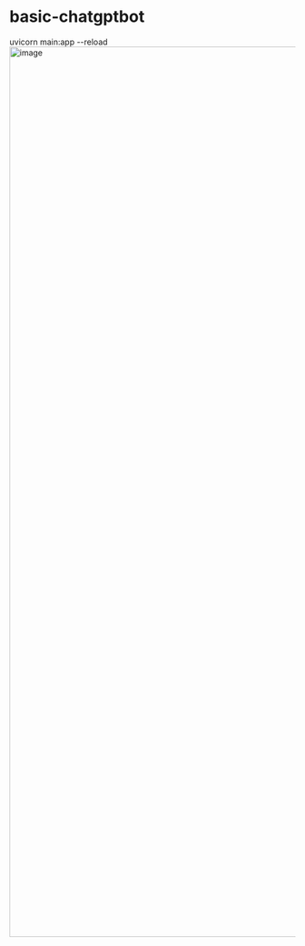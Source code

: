 # basic-chatgptbot
uvicorn main:app --reload
<img width="1569" alt="image" src="https://user-images.githubusercontent.com/60237847/232262235-95485708-0fe0-4fd7-85d8-fd64c4da474c.png">
